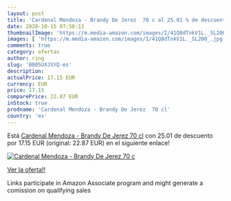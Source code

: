 ```yaml
---
layout: post
title: 'Cardenal Mendoza - Brandy De Jerez  70 c al 25.01 % de descuento'
date: 2020-10-15 07:50:13
thumbnailImage: 'https://m.media-amazon.com/images/I/41Q8dTnkV1L._SL200_.jpg'
images: [ 'https://m.media-amazon.com/images/I/41Q8dTnkV1L._SL200_.jpg' ]
comments: true
category: ofertas
author: ring
slug: 'B005UXJSYQ-es'
description:
actualPrice: 17.15 EUR
currency: EUR
price: 17.15
comparePrice: 22.87 EUR
inStock: true
prodname: 'Cardenal Mendoza - Brandy De Jerez  70 cl'
country: 'es'
---
```


Está [Cardenal Mendoza - Brandy De Jerez  70 cl](https://www.amazon.es/dp/B005UXJSYQ/?tag=tolees-21) con 25.01 de descuento por 17.15 EUR (original: 22.87 EUR) en el siguiente enlace!

[![Cardenal Mendoza - Brandy De Jerez  70 c](https://m.media-amazon.com/images/I/41Q8dTnkV1L._SL200_.jpg)](https://www.amazon.es/dp/B005UXJSYQ/?tag=tolees-21)

[Ver la oferta!!](https://www.amazon.es/dp/B005UXJSYQ/?tag=tolees-21)

Links participate in Amazon Associate program and might generate a comission on qualifying sales


